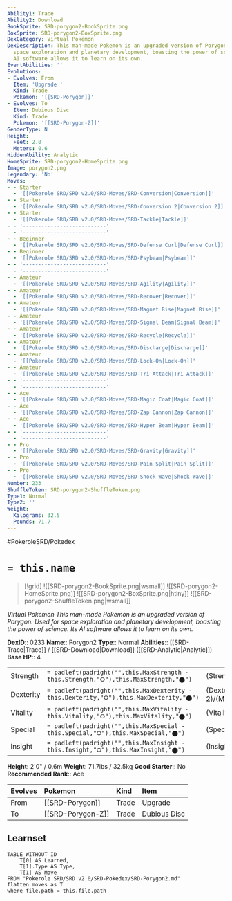 ```yaml
---
Ability1: Trace
Ability2: Download
BookSprite: SRD-porygon2-BookSprite.png
BoxSprite: SRD-porygon2-BoxSprite.png
DexCategory: Virtual Pokemon
DexDescription: This man-made Pokemon is an upgraded version of Porygon. Used for
  space exploration and planetary development, boasting the power of science. Its
  AI software allows it to learn on its own.
EventAbilities: ''
Evolutions:
- Evolves: From
  Item: 'Upgrade '
  Kind: Trade
  Pokemon: '[[SRD-Porygon]]'
- Evolves: To
  Item: Dubious Disc
  Kind: Trade
  Pokemon: '[[SRD-Porygon-Z]]'
GenderType: N
Height:
  Feet: 2.0
  Meters: 0.6
HiddenAbility: Analytic
HomeSprite: SRD-porygon2-HomeSprite.png
Image: porygon2.png
Legendary: 'No'
Moves:
- - Starter
  - '[[Pokerole SRD/SRD v2.0/SRD-Moves/SRD-Conversion|Conversion]]'
- - Starter
  - '[[Pokerole SRD/SRD v2.0/SRD-Moves/SRD-Conversion 2|Conversion 2]]'
- - Starter
  - '[[Pokerole SRD/SRD v2.0/SRD-Moves/SRD-Tackle|Tackle]]'
- - '---------------------------'
  - '---------------------------'
- - Beginner
  - '[[Pokerole SRD/SRD v2.0/SRD-Moves/SRD-Defense Curl|Defense Curl]]'
- - Beginner
  - '[[Pokerole SRD/SRD v2.0/SRD-Moves/SRD-Psybeam|Psybeam]]'
- - '---------------------------'
  - '---------------------------'
- - Amateur
  - '[[Pokerole SRD/SRD v2.0/SRD-Moves/SRD-Agility|Agility]]'
- - Amateur
  - '[[Pokerole SRD/SRD v2.0/SRD-Moves/SRD-Recover|Recover]]'
- - Amateur
  - '[[Pokerole SRD/SRD v2.0/SRD-Moves/SRD-Magnet Rise|Magnet Rise]]'
- - Amateur
  - '[[Pokerole SRD/SRD v2.0/SRD-Moves/SRD-Signal Beam|Signal Beam]]'
- - Amateur
  - '[[Pokerole SRD/SRD v2.0/SRD-Moves/SRD-Recycle|Recycle]]'
- - Amateur
  - '[[Pokerole SRD/SRD v2.0/SRD-Moves/SRD-Discharge|Discharge]]'
- - Amateur
  - '[[Pokerole SRD/SRD v2.0/SRD-Moves/SRD-Lock-On|Lock-On]]'
- - Amateur
  - '[[Pokerole SRD/SRD v2.0/SRD-Moves/SRD-Tri Attack|Tri Attack]]'
- - '---------------------------'
  - '---------------------------'
- - Ace
  - '[[Pokerole SRD/SRD v2.0/SRD-Moves/SRD-Magic Coat|Magic Coat]]'
- - Ace
  - '[[Pokerole SRD/SRD v2.0/SRD-Moves/SRD-Zap Cannon|Zap Cannon]]'
- - Ace
  - '[[Pokerole SRD/SRD v2.0/SRD-Moves/SRD-Hyper Beam|Hyper Beam]]'
- - '---------------------------'
  - '---------------------------'
- - Pro
  - '[[Pokerole SRD/SRD v2.0/SRD-Moves/SRD-Gravity|Gravity]]'
- - Pro
  - '[[Pokerole SRD/SRD v2.0/SRD-Moves/SRD-Pain Split|Pain Split]]'
- - Pro
  - '[[Pokerole SRD/SRD v2.0/SRD-Moves/SRD-Shock Wave|Shock Wave]]'
Number: 233
ShuffleToken: SRD-porygon2-ShuffleToken.png
Type1: Normal
Type2: ''
Weight:
  Kilograms: 32.5
  Pounds: 71.7
---
```


#PokeroleSRD/Pokedex

# `= this.name`

> [!grid]
> ![[SRD-porygon2-BookSprite.png|wsmall]]
> ![[SRD-porygon2-HomeSprite.png]]
> ![[SRD-porygon2-BoxSprite.png|htiny]]
> ![[SRD-porygon2-ShuffleToken.png|wsmall]]


*Virtual Pokemon*
*This man-made Pokemon is an upgraded version of Porygon. Used for space exploration and planetary development, boasting the power of science. Its AI software allows it to learn on its own.*

**DexID**:: 0233
**Name**:: Porygon2
**Type**:: Normal
**Abilities**:: [[SRD-Trace|Trace]] / [[SRD-Download|Download]] ([[SRD-Analytic|Analytic]])
**Base HP**:: 4

|           |                                                                                        |                                          |
| --------- | -------------------------------------------------------------------------------------- | ---------------------------------------- |
| Strength  | `= padleft(padright("",this.MaxStrength - this.Strength,"⭘"),this.MaxStrength,"⬤")`    | (Strength::2)/(MaxStrength::5)   |
| Dexterity | `= padleft(padright("",this.MaxDexterity - this.Dexterity,"⭘"),this.MaxDexterity,"⬤")` | (Dexterity:: 2)/(MaxDexterity::4) |
| Vitality  | `= padleft(padright("",this.MaxVitality - this.Vitality,"⭘"),this.MaxVitality,"⬤")`    | (Vitality::2)/(MaxVitality::5)   |
| Special   | `= padleft(padright("",this.MaxSpecial - this.Special,"⭘"),this.MaxSpecial,"⬤")`       | (Special::3)/(MaxSpecial::6)     |
| Insight   | `= padleft(padright("",this.MaxInsight - this.Insight,"⭘"),this.MaxInsight,"⬤")`       | (Insight::3)/(MaxInsight::6)     |

**Height**: 2'0" / 0.6m
**Weight**: 71.7lbs / 32.5kg
**Good Starter**:: No
**Recommended Rank**:: Ace

| Evolves   | Pokemon           | Kind   | Item         |
|:----------|:------------------|:-------|:-------------|
| From      | [[SRD-Porygon]]   | Trade  | Upgrade      |
| To        | [[SRD-Porygon-Z]] | Trade  | Dubious Disc |

## Learnset

```dataview
TABLE WITHOUT ID
    T[0] AS Learned,
    T[1].Type AS Type,
    T[1] AS Move
FROM "Pokerole SRD/SRD v2.0/SRD-Pokedex/SRD-Porygon2.md"
flatten moves as T
where file.path = this.file.path
```
